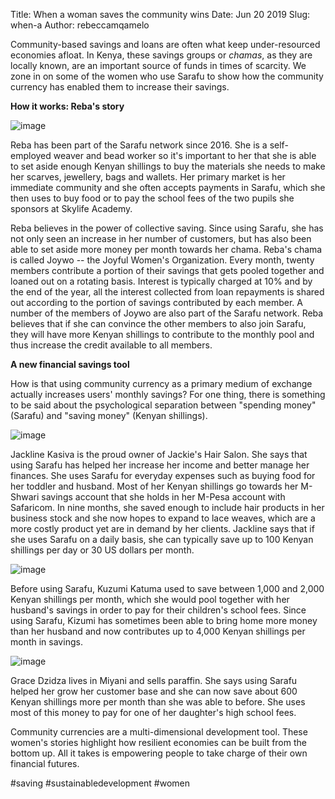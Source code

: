 Title: When a woman saves the community wins
Date: Jun 20 2019
Slug: when-a
Author: rebeccamqamelo

Community-based savings and loans are often what keep under-resourced
economies afloat. In Kenya, these savings groups or _chamas_, as they
are locally known, are an important source of funds in times of
scarcity. We zone in on some of the women who use Sarafu to show how the
community currency has enabled them to increase their savings.

**How it works: Reba's story**

![image](images/blog/when-a1.webp)

Reba has been part of the Sarafu network since 2016. She is a
self-employed weaver and bead worker so it's important to her that she
is able to set aside enough Kenyan shillings to buy the materials she
needs to make her scarves, jewellery, bags and wallets. Her primary
market is her immediate community and she often accepts payments in
Sarafu, which she then uses to buy food or to pay the school fees of the
two pupils she sponsors at Skylife Academy.

Reba believes in the power of collective saving. Since using Sarafu, she
has not only seen an increase in her number of customers, but has also
been able to set aside more money per month towards her chama. Reba's
chama is called Joywo -- the Joyful Women's Organization. Every month,
twenty members contribute a portion of their savings that gets pooled
together and loaned out on a rotating basis. Interest is typically
charged at 10% and by the end of the year, all the interest collected
from loan repayments is shared out according to the portion of savings
contributed by each member. A number of the members of Joywo are also
part of the Sarafu network. Reba believes that if she can convince the
other members to also join Sarafu, they will have more Kenyan shillings
to contribute to the monthly pool and thus increase the credit available
to all members.

**A new financial savings tool**

How is that using community currency as a primary medium of exchange
actually increases users' monthly savings? For one thing, there is
something to be said about the psychological separation between
"spending money" (Sarafu) and "saving money" (Kenyan shillings).

![image](images/blog/when-a74.webp)

Jackline Kasiva is the proud owner of Jackie's Hair Salon. She says that
using Sarafu has helped her increase her income and better manage her
finances. She uses Sarafu for everyday expenses such as buying food for
her toddler and husband. Most of her Kenyan shillings go towards her
M-Shwari savings account that she holds in her M-Pesa account with
Safaricom. In nine months, she saved enough to include hair products in
her business stock and she now hopes to expand to lace weaves, which are
a more costly product yet are in demand by her clients. Jackline says
that if she uses Sarafu on a daily basis, she can typically save up to
100 Kenyan shillings per day or 30 US dollars per month.

![image](images/blog/when-a97.webp)

Before using Sarafu, Kuzumi Katuma used to save between 1,000 and 2,000
Kenyan shillings per month, which she would pool together with her
husband's savings in order to pay for their children's school fees.
Since using Sarafu, Kizumi has sometimes been able to bring home more
money than her husband and now contributes up to 4,000 Kenyan shillings
per month in savings.

![image](images/blog/when-a117.webp)

Grace Dzidza lives in Miyani and sells paraffin. She says using Sarafu
helped her grow her customer base and she can now save about 600 Kenyan
shillings more per month than she was able to before. She uses most of
this money to pay for one of her daughter's high school fees.

Community currencies are a multi-dimensional development tool. These
women's stories highlight how resilient economies can be built from the
bottom up. All it takes is empowering people to take charge of their own
financial futures.

#saving #sustainabledevelopment #women
